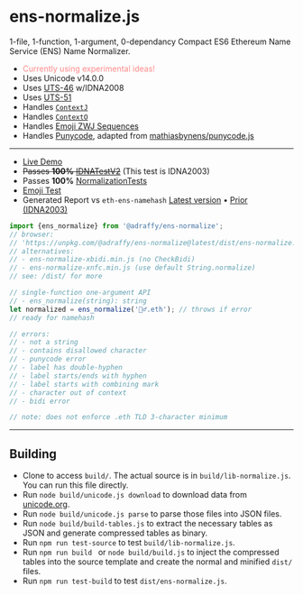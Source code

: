 # ens-normalize.js
1-file, 1-function, 1-argument, 0-dependancy Compact ES6 Ethereum Name Service (ENS) Name Normalizer.

* <span style="color:#f88">Currently using experimental ideas!</span>
* Uses Unicode v14.0.0
* Uses [UTS-46](https://unicode.org/reports/tr46/) w/IDNA2008
* Uses [UTS-51](https://unicode.org/reports/tr51/)
* Handles [`ContextJ`](https://datatracker.ietf.org/doc/html/rfc5892#appendix-A.1)
* Handles [`ContextO`](https://datatracker.ietf.org/doc/html/rfc5892#appendix-A.3)
* Handles [Emoji ZWJ Sequences](https://unicode.org/emoji/charts/emoji-zwj-sequences.html)
* Handles [Punycode](https://datatracker.ietf.org/doc/html/rfc3492), adapted from [mathiasbynens/punycode.js](https://github.com/mathiasbynens/punycode.js)
---

* [Live Demo](https://adraffy.github.io/ens-normalize.js/test/demo.html)
* ~~Passes **100%** [IDNATestV2](https://adraffy.github.io/ens-normalize.js/test/report-idna.html)~~ (This test is IDNA2003)
* Passes **100%** [NormalizationTests](https://adraffy.github.io/ens-normalize.js/test/report-nf.html)
* [Emoji Test](https://adraffy.github.io/ens-normalize.js/test/report-emoji.html)
* Generated Report vs `eth-ens-namehash` [Latest version](https://adraffy.github.io/ens-normalize.js/test/output/ens2.html) • [Prior (IDNA2003)](https://adraffy.github.io/ens-normalize.js/test/output/ens.html)

```Javascript
import {ens_normalize} from '@adraffy/ens-normalize';
// browser: 
// 'https://unpkg.com/@adraffy/ens-normalize@latest/dist/ens-normalize.min.js'
// alternatives:
// - ens-normalize-xbidi.min.js (no CheckBidi)
// - ens-normalize-xnfc.min.js (use default String.normalize)
// see: /dist/ for more

// single-function one-argument API
// - ens_normalize(string): string
let normalized = ens_normalize('🚴‍♂️.eth'); // throws if error
// ready for namehash

// errors:
// - not a string
// - contains disallowed character
// - punycode error
// - label has double-hyphen
// - label starts/ends with hyphen
// - label starts with combining mark
// - character out of context
// - bidi error

// note: does not enforce .eth TLD 3-character minimum
```
---

## Building

* Clone to access `build/`.  The actual source is in `build/lib-normalize.js`.  You can run this file directly.
* Run `node build/unicode.js download` to download data from [unicode.org](https://www.unicode.org/Public/).
* Run `node build/unicode.js parse` to parse those files into JSON files.
* Run `node build/build-tables.js` to extract the necessary tables as JSON and generate compressed tables as binary.
* Run `npm run test-source` to test `build/lib-normalize.js`.
* Run `npm run build ` or `node build/build.js` to inject the compressed tables into the source template and create the normal and minified `dist/` files.
* Run `npm run test-build` to test `dist/ens-normalize.js`.